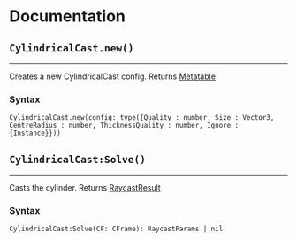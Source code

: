 # Documentation
[rblx/RaycastResult]: https://developer.roblox.com/en-us/api-reference/datatype/RaycastResult
[rblx/Metatable]: https://developer.roblox.com/en-us/articles/Metatables

## `CylindricalCast.new()`

---

Creates a new CylindricalCast config. Returns [Metatable][rblx/Metatable]
### Syntax

`CylindricalCast.new(config: type({Quality : number, Size : Vector3, CentreRadius : number, ThicknessQuality : number, Ignore : {Instance}}))`

## `CylindricalCast:Solve()`

---

Casts the cylinder. Returns [RaycastResult][rblx/RaycastResult]
### Syntax

`CylindricalCast:Solve(CF: CFrame): RaycastParams | nil`
